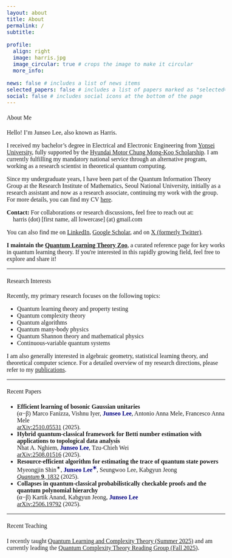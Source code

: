 ```yaml
---
layout: about
title: About
permalink: /
subtitle:

profile:
  align: right
  image: harris.jpg
  image_circular: true # crops the image to make it circular
  more_info:

news: false # includes a list of news items
selected_papers: false # includes a list of papers marked as "selected={true}"
social: false # includes social icons at the bottom of the page
---
```

<html>
    <head>
        <link rel="preconnect" href="https://fonts.googleapis.com">
        <link rel="preconnect" href="https://fonts.gstatic.com" crossorigin>
        <link href="https://fonts.googleapis.com/css2?family=Bitter:ital,wght@0,100..900;1,100..900&display=swap" rel="stylesheet">
        <style>
            body {
                font-family: "Bitter", serif;
                font-optical-sizing: auto;
                font-weight: 350;
                font-size: 1rem;
            }
            strong, b {
            font-weight: 600;
            }
            h1 { font-weight: 450; }
            h2 { font-weight: 450; }
            h3 { font-weight: 450; }
            h4, h5, h6 { font-weight: 450; }
        </style>
    </head>
</html>


#### About Me
Hello! I’m Junseo Lee, also known as Harris.

I received my bachelor’s degree in Electrical and Electronic Engineering from [Yonsei University](https://www.yonsei.ac.kr/en_sc/index.do), fully supported by the [Hyundai Motor Chung Mong-Koo Scholarship](https://www.hyundai-cmkfoundation.org/en/main). I am currently fulfilling my mandatory national service through an alternative program, working as a research scientist in theoretical quantum computing. 

Since my undergraduate years, I have been part of the Quantum Information Theory Group at the Research Institute of Mathematics, Seoul National University, initially as a research assistant and now as a research associate, continuing my work with the group. For more details, you can find my CV [here](/assets/pdf/CV.pdf).

<b>Contact:</b> For collaborations or research discussions, feel free to reach out at:<br>
📧 harris (dot) [first name, all lowercase] (at) gmail.com


You can also find me on [LinkedIn](http://www.linkedin.com/in/harris-quantum), [Google Scholar](https://scholar.google.co.kr/citations?user=mal5ZI8AAAAJ&hl=ko), and on [X (formerly Twitter)](https://x.com/harris_junseo).

<b>I maintain the <a href="/quantum-learning-theory-references/">Quantum Learning Theory Zoo</a></b>, a curated reference page for key works in quantum learning theory. If you're interested in this rapidly growing field, feel free to explore and share it!

---
#### Research Interests
Recently, my primary research focuses on the following topics:
- Quantum learning theory and property testing  
- Quantum complexity theory  
- Quantum algorithms  
- Quantum many-body physics  
- Quantum Shannon theory and mathematical physics  
- Continuous-variable quantum systems

I am also generally interested in algebraic geometry, statistical learning theory, and theoretical computer science. For a detailed overview of my research directions, please refer to my <a href="/publications/" target="_blank">publications</a>.

<!-- <div style="padding-left: 20px;">
  <details>
    <summary><b>Quantum Learning Theory</b></summary>
    <p>
      My research in quantum learning theory focuses on developing efficient algorithms and 
      fundamental lower bounds for learning and testing tasks over both discrete-variable (DV) 
      and continuous-variable (CV) quantum systems — including quantum states, unitary transformations, 
      and dynamical processes. I aim to characterize the precise sample and query complexities 
      required for learning under physically meaningful constraints, such as limited energy or 
      single-copy access. Broadly, my work seeks to understand 
      <i>how different physical and informational resources fundamentally shape the feasibility 
      and efficiency of extracting information from quantum systems.</i>
    </p>
  </details>

  <details>
    <summary><b>Quantum Complexity Theory</b></summary>
    <p>
      I study the computational power and structural properties of quantum proof systems and 
      complexity classes. My work explores 
      <i>how constraints such as bounded entanglement, quantum advice, or uniqueness conditions 
      affect the expressive and computational capabilities of quantum models.</i> 
      I am particularly interested in the theory of quantum interactive proof systems and 
      their connections to quantum cryptography and verification. 
    </p>
  </details>

  <details>
    <summary><b>Quantum Algorithms</b></summary>
    <p>
      Building on insights from quantum learning and complexity theory, I design 
      <i>end-to-end quantum algorithms</i> that bridge theoretical feasibility with 
      experimental realizability. My current focus lies in constructing 
      resource-efficient protocols that harness quantum advantages for concrete problems in 
      algebraic, combinatorial, and topological domains. 
      Ultimately, I aim to develop algorithmic frameworks that connect the 
      <i>mathematical foundations of quantum information</i> to the 
      <i>practical goal of making quantum computers learn and reason efficiently 
      from data and physical systems.</i>
    </p>
  </details>
</div> -->

---
#### Recent Papers
- <b>Efficient learning of bosonic Gaussian unitaries<br></b>
(α−β) Marco Fanizza, Vishnu Iyer, <b><span style="color:navy">Junseo Lee</span></b>, Antonio Anna Mele, Francesco Anna Mele<br>
[arXiv:2510.05531](https://arxiv.org/abs/2510.05531v1) (2025). <br>
- <b>Hybrid quantum-classical framework for Betti number estimation with applications to topological data analysis<br></b>
Nhat A. Nghiem, <b><span style="color:navy">Junseo Lee</span></b>, Tzu-Chieh Wei<br>
[arXiv:2508.01516](https://arxiv.org/abs/2508.01516) (2025). <br>
- <b>Resource-efficient algorithm for estimating the trace of quantum state powers<br></b>
Myeongjin Shin<sup>✶</sup>, <b><span style="color:navy">Junseo Lee<sup>✶</sup></span></b>, Seungwoo Lee, Kabgyun Jeong<br>
[<i>Quantum</i> <b>9</b>, 1832](https://quantum-journal.org/papers/q-2025-08-27-1832/) (2025). <br>
- <b>Collapses in quantum-classical probabilistically checkable proofs and the quantum polynomial hierarchy<br></b>
(α−β) Kartik Anand, Kabgyun Jeong, <b><span style="color:navy">Junseo Lee</span></b><br>
[arXiv:2506.19792](https://www.arxiv.org/abs/2506.19792) (2025). <br>

---
#### Recent Teaching
I recently taught <a href="/qlct/" target="_blank">Quantum Learning and Complexity Theory (Summer 2025)</a> and am currently leading the <a href="/quantum-complexity-reading-group-fall25/" target="_blank">Quantum Complexity Theory Reading Group (Fall 2025)</a>.
